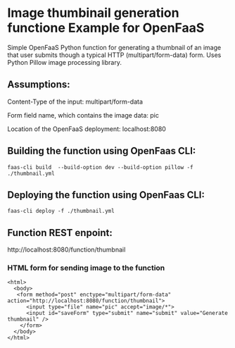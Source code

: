# Image thumbinail generation functione Example for OpenFaaS 
Simple OpenFaaS Python function for generating a thumbnail of an image that user submits though a typical HTTP (multipart/form-data) form. Uses Python Pillow image processing library. 

## Assumptions:
Content-Type of the input: multipart/form-data

Form field name, which contains the image data: pic

Location of the OpenFaaS deployment: localhost:8080

## Building the function using OpenFaas CLI:
```faas-cli build  --build-option dev --build-option pillow -f ./thumbnail.yml```

## Deploying the function using OpenFaas CLI:
```faas-cli deploy -f ./thumbnail.yml```

## Function REST enpoint:
http://localhost:8080/function/thumbnail

### HTML form for sending image to the function
```
<html>
  <body>
   <form method="post" enctype="multipart/form-data" action="http://localhost:8080/function/thumbnail">
      <input type="file" name="pic" accept="image/*">
      <input id="saveForm" type="submit" name="submit" value="Generate thumbnail" />
    </form>	
  </body>
</html>
```
